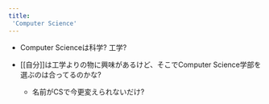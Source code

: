 ```yaml
---
title:
 'Computer Science'
---
```


- Computer Scienceは科学? 工学?

- [[自分]]は工学よりの物に興味があるけど、そこでComputer Science学部を選ぶのは合ってるのかな?
    - 名前がCSで今更変えられないだけ?